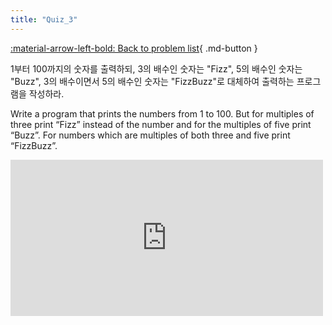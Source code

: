 ```yaml
---
title: "Quiz_3"
---
```


[:material-arrow-left-bold: Back to problem list](../index.md){ .md-button }

1부터 100까지의 숫자를 출력하되, 3의 배수인 숫자는 "Fizz", 5의 배수인 숫자는 "Buzz", 3의 배수이면서 5의 배수인 숫자는 "FizzBuzz"로 대체하여 출력하는 프로그램을 작성하라.

Write a program that prints the numbers from 1 to 100. But for multiples of three print “Fizz” instead of the number and for the multiples of five print “Buzz”. For numbers which are multiples of both three and five print “FizzBuzz”.

<iframe src="https://www.facebook.com/plugins/post.php?href=https%3A%2F%2Fwww.facebook.com%2Fboundless.X%2Fposts%2Fpfbid0YSHrmzTyKLcJshrHf5iVSYM5tSaLcAXADQj8pstDSYXmXSyLRbRz2nep96x7ifoKl&show_text=true&width=500&is_preview=true" width="500" height="250" style="border:none;overflow:hidden" scrolling="no" frameborder="0" allowfullscreen="true" allow="autoplay; clipboard-write; encrypted-media; picture-in-picture; web-share"></iframe>
